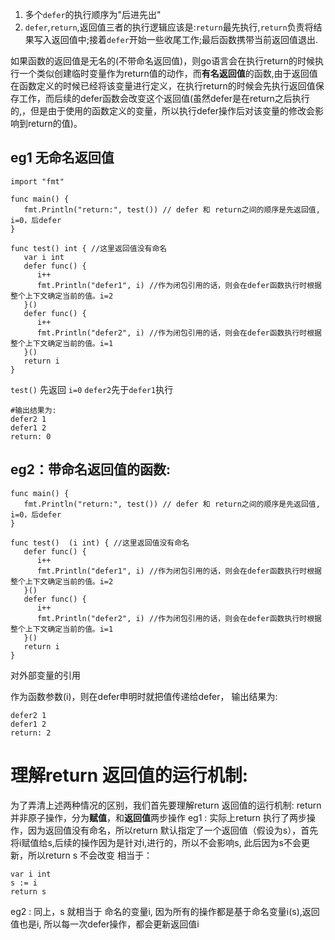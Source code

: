 1. 多个`defer`的执行顺序为"后进先出"
2. `defer`,`return`,返回值三者的执行逻辑应该是:`return`最先执行,`return`负责将结果写入返回值中;接着`defer`开始一些收尾工作;最后函数携带当前返回值退出.

如果函数的返回值是无名的(不带命名返回值)，则go语言会在执行return的时候执行一个类似创建临时变量作为return值的动作，而**有名返回值**的函数,由于返回值在函数定义的时候已经将该变量进行定义，在执行return的时候会先执行返回值保存工作，而后续的defer函数会改变这个返回值(虽然defer是在return之后执行的,，但是由于使用的函数定义的变量，所以执行defer操作后对该变量的修改会影响到return的值)。

## eg1 无命名返回值

```
import "fmt"  
  
func main() {  
   fmt.Println("return:", test()) // defer 和 return之间的顺序是先返回值, i=0，后defer  
}  
  
func test() int { //这里返回值没有命名  
   var i int  
   defer func() {  
      i++  
      fmt.Println("defer1", i) //作为闭包引用的话，则会在defer函数执行时根据整个上下文确定当前的值。i=2  
   }()  
   defer func() {  
      i++  
      fmt.Println("defer2", i) //作为闭包引用的话，则会在defer函数执行时根据整个上下文确定当前的值。i=1  
   }()  
   return i  
}
```

`test()` 先返回 `i=0`
`defer2`先于`defer1`执行
```
#输出结果为:
defer2 1
defer1 2
return: 0
```


## eg2：带命名返回值的函数:

```
func main() {  
   fmt.Println("return:", test()) // defer 和 return之间的顺序是先返回值, i=0，后defer  
}  
  
func test()  (i int) { //这里返回值没有命名  
   defer func() {  
      i++  
      fmt.Println("defer1", i) //作为闭包引用的话，则会在defer函数执行时根据整个上下文确定当前的值。i=2  
   }()  
   defer func() {  
      i++  
      fmt.Println("defer2", i) //作为闭包引用的话，则会在defer函数执行时根据整个上下文确定当前的值。i=1  
   }()  
   return i  
}
```

对外部变量的引用

作为函数参数(i)，则在defer申明时就把值传递给defer，
输出结果为:
```
defer2 1
defer1 2
return: 2
```
# 理解return 返回值的运行机制:

为了弄清上述两种情况的区别，我们首先要理解return 返回值的运行机制:
return 并非原子操作，分为**赋值**，和**返回值**两步操作
eg1 : 实际上return 执行了两步操作，因为返回值没有命名，所以return 默认指定了一个返回值（假设为s），首先将i赋值给s,后续的操作因为是针对i,进行的，所以不会影响s, 此后因为s不会更新，所以return s 不会改变
相当于：

```
var i int
s := i
return s
```

eg2 : 同上，s 就相当于 命名的变量i, 因为所有的操作都是基于命名变量i(s),返回值也是i, 所以每一次defer操作，都会更新返回值i